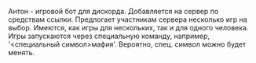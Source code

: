 Антон - игровой бот для дискорда. Добавляется на сервер по средствам ссылки. 
Предлогает участникам сервера несколько игр на выбор. Имеются, как игры для нескольких, так и для одного человека.
Игры запускаются через специальную команду, например, '<специальный символ>мафия'.
Вероятно, спец. символ можно будет менять.